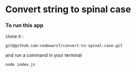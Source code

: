 # Convert string to spinal case

### To run this app
clone it :
```
git@github.com:codewars7/convert-to-spinal-case.git
```

and run a command in your terminal
```
node index.js
```
